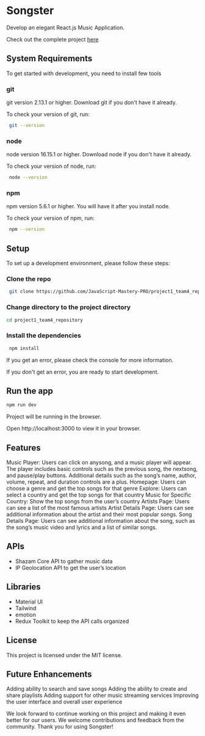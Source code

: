 # Songster
Develop an elegant React.js Music Application.

Check out the complete project [here](https://songster.aminahmadi.me/)

## System Requirements
To get started with development, you need to install few tools

### git

git version 2.13.1 or higher. Download git if you don't have it already.

To check your version of git, run:

```bash
 git --version
```

### node

node version 16.15.1 or higher. Download node if you don't have it already.

To check your version of node, run:

```bash
 node --version
```

### npm

npm version 5.6.1 or higher. You will have it after you install node.

To check your version of npm, run:

```bash
 npm --version
```

## Setup
To set up a development environment, please follow these steps:

### Clone the repo

```bash
 git clone https://github.com/JavaScript-Mastery-PRO/project1_team4_repository.git
```

### Change directory to the project directory

```bash
cd project1_team4_repository
```

### Install the dependencies

```bash
 npm install
```

If you get an error, please check the console for more information.

If you don't get an error, you are ready to start development.

## Run the app

```bash
npm run dev
```

Project will be running in the browser.

Open http://localhost:3000 to view it in your browser.

## Features
Music Player: Users can click on anysong, and a music player will appear. The player includes basic controls such as the previous song, the nextsong, and pause/play buttons. Additional details such as the song’s name, author, volume, repeat, and duration controls are a plus.
Homepage: Users can choose a genre and get the top songs for that genre
Explore: Users can select a country and get the top songs for that country
Music for Specific Country: Show the top songs from the user’s country
Artists Page: Users can see a list of the most famous artists
Artist Details Page: Users can see additional information about the artist and their most popular songs.
Song Details Page: Users can see additional information about the song, such as the song’s music video and lyrics and a list of similar songs.

## APIs
- Shazam Core API to gather music data
- IP Geolocation API to get the user’s location

## Libraries
- Material UI
- Tailwind
- emotion
- Redux Toolkit to keep the API calls organized

## License
This project is licensed under the MIT license.

## Future Enhancements
Adding ability to search and save songs
Adding the ability to create and share playlists
Adding support for other music streaming services
Improving the user interface and overall user experience

We look forward to continue working on this project and making it even better for our users. We welcome contributions and feedback from the community. Thank you for using Songster!
